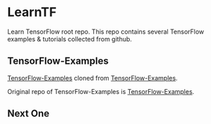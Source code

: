 # LearnTF
Learn TensorFlow root repo. This repo contains several TensorFlow examples & tutorials collected from github.

## TensorFlow-Examples
[TensorFlow-Examples](https://github.com/weixsong/LearnTF/tree/master/TensorFlow-Examples) cloned from [TensorFlow-Examples](https://github.com/aymericdamien/TensorFlow-Examples).

Original repo of TensorFlow-Examples is [TensorFlow-Examples](https://github.com/aymericdamien/TensorFlow-Examples).

## Next One
